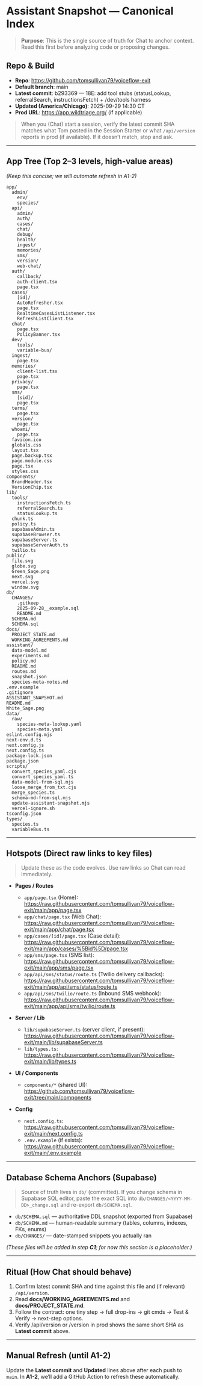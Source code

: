 # Assistant Snapshot — Canonical Index

> **Purpose**: This is the single source of truth for Chat to anchor context.
> Read this first before analyzing code or proposing changes.

## Repo & Build
- **Repo**: https://github.com/tomsullivan79/voiceflow-exit
- **Default branch**: main
- **Latest commit**: b293369 — 18E: add tool stubs (statusLookup, referralSearch, instructionsFetch) + /dev/tools harness
- **Updated (America/Chicago)**: 2025-09-29 14:30 CT
- **Prod URL**: https://app.wildtriage.org/  (if applicable)

> When you (Chat) start a session, verify the latest commit SHA matches what Tom pasted in the Session Starter or what `/api/version` reports in prod (if available). If it doesn’t match, stop and ask.

---

## App Tree (Top 2–3 levels, high-value areas)
*(Keep this concise; we will automate refresh in A1-2)*
```text
app/
  admin/
    env/
    species/
  api/
    admin/
    auth/
    cases/
    chat/
    debug/
    health/
    ingest/
    memories/
    sms/
    version/
    web-chat/
  auth/
    callback/
    auth-client.tsx
    page.tsx
  cases/
    [id]/
    AutoRefresher.tsx
    page.tsx
    RealtimeCasesListListener.tsx
    RefreshListClient.tsx
  chat/
    page.tsx
    PolicyBanner.tsx
  dev/
    tools/
    variable-bus/
  ingest/
    page.tsx
  memories/
    client-list.tsx
    page.tsx
  privacy/
    page.tsx
  sms/
    [sid]/
    page.tsx
  terms/
    page.tsx
  version/
    page.tsx
  whoami/
    page.tsx
  favicon.ico
  globals.css
  layout.tsx
  page.backup.tsx
  page.module.css
  page.tsx
  styles.css
components/
  BrandHeader.tsx
  VersionChip.tsx
lib/
  tools/
    instructionsFetch.ts
    referralSearch.ts
    statusLookup.ts
  chunk.ts
  policy.ts
  supabaseAdmin.ts
  supabaseBrowser.ts
  supabaseServer.ts
  supabaseServerAuth.ts
  twilio.ts
public/
  file.svg
  globe.svg
  Green_Sage.png
  next.svg
  vercel.svg
  window.svg
db/
  CHANGES/
    .gitkeep
    2025-09-28__example.sql
    README.md
  SCHEMA.md
  SCHEMA.sql
docs/
  PROJECT_STATE.md
  WORKING_AGREEMENTS.md
assistant/
  data-model.md
  experiments.md
  policy.md
  README.md
  routes.md
  snapshot.json
  species-meta-notes.md
.env.example
.gitignore
ASSISTANT_SNAPSHOT.md
README.md
White_Sage.png
data/
  raw/
    species-meta-lookup.yaml
    species-meta.yaml
eslint.config.mjs
next-env.d.ts
next.config.js
next.config.ts
package-lock.json
package.json
scripts/
  convert_species_yaml.cjs
  convert_species_yaml.ts
  data-model-from-sql.mjs
  loose_merge_from_txt.cjs
  merge_species.ts
  schema-md-from-sql.mjs
  update-assistant-snapshot.mjs
  vercel-ignore.sh
tsconfig.json
types/
  species.ts
  variableBus.ts
```

---

## Hotspots (Direct raw links to key files)
> Update these as the code evolves. Use raw links so Chat can read immediately.

- **Pages / Routes**
  - `app/page.tsx` (Home):  
    https://raw.githubusercontent.com/tomsullivan79/voiceflow-exit/main/app/page.tsx
  - `app/chat/page.tsx` (Web Chat):  
    https://raw.githubusercontent.com/tomsullivan79/voiceflow-exit/main/app/chat/page.tsx
  - `app/cases/[id]/page.tsx` (Case detail):  
    https://raw.githubusercontent.com/tomsullivan79/voiceflow-exit/main/app/cases/%5Bid%5D/page.tsx
  - `app/sms/page.tsx` (SMS list):  
    https://raw.githubusercontent.com/tomsullivan79/voiceflow-exit/main/app/sms/page.tsx
  - `app/api/sms/status/route.ts` (Twilio delivery callbacks):  
    https://raw.githubusercontent.com/tomsullivan79/voiceflow-exit/main/app/api/sms/status/route.ts
  - `app/api/sms/twilio/route.ts` (Inbound SMS webhook):  
    https://raw.githubusercontent.com/tomsullivan79/voiceflow-exit/main/app/api/sms/twilio/route.ts

- **Server / Lib**
  - `lib/supabaseServer.ts` (server client, if present):  
    https://raw.githubusercontent.com/tomsullivan79/voiceflow-exit/main/lib/supabaseServer.ts
  - `lib/types.ts`:  
    https://raw.githubusercontent.com/tomsullivan79/voiceflow-exit/main/lib/types.ts

- **UI / Components**
  - `components/*` (shared UI):  
    https://github.com/tomsullivan79/voiceflow-exit/tree/main/components

- **Config**
  - `next.config.ts`:  
    https://raw.githubusercontent.com/tomsullivan79/voiceflow-exit/main/next.config.ts
  - `.env.example` (if exists):  
    https://raw.githubusercontent.com/tomsullivan79/voiceflow-exit/main/.env.example

---

## Database Schema Anchors (Supabase)
> Source of truth lives in `db/` (committed). If you change schema in Supabase SQL editor,
> paste the exact SQL into `db/CHANGES/<YYYY-MM-DD>_change.sql` and re-export `db/SCHEMA.sql`.

- `db/SCHEMA.sql` — authoritative DDL snapshot (exported from Supabase)
- `db/SCHEMA.md` — human-readable summary (tables, columns, indexes, FKs, enums)
- `db/CHANGES/` — date-stamped snippets you actually ran

*(These files will be added in step **C1**; for now this section is a placeholder.)*

---

## Ritual (How Chat should behave)
1. Confirm latest commit SHA and time against this file and (if relevant) `/api/version`.
2. Read **docs/WORKING_AGREEMENTS.md** and **docs/PROJECT_STATE.md**.
3. Follow the contract: one tiny step → full drop-ins → git cmds → Test & Verify → next-step options.
4. Verify /api/version or /version in prod shows the same short SHA as **Latest commit** above.


---

## Manual Refresh (until A1-2)
Update the **Latest commit** and **Updated** lines above after each push to `main`.
In **A1-2**, we’ll add a GitHub Action to refresh these automatically.
